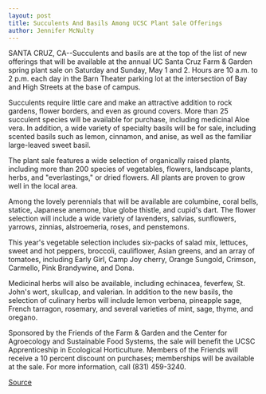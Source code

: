 ```yaml
---
layout: post
title: Succulents And Basils Among UCSC Plant Sale Offerings
author: Jennifer McNulty
---
```


SANTA CRUZ, CA--Succulents and basils are at the top of the list of new offerings that will be available at the annual UC Santa Cruz Farm & Garden spring plant sale on Saturday and Sunday, May 1 and 2. Hours are 10 a.m. to 2 p.m. each day in the Barn Theater parking lot at the intersection of Bay and High Streets at the base of campus.

Succulents require little care and make an attractive addition to rock gardens, flower borders, and even as ground covers. More than 25 succulent species will be available for purchase, including medicinal Aloe vera. In addition, a wide variety of specialty basils will be for sale, including scented basils such as lemon, cinnamon, and anise, as well as the familiar large-leaved sweet basil.

The plant sale features a wide selection of organically raised plants, including more than 200 species of vegetables, flowers, landscape plants, herbs, and "everlastings," or dried flowers. All plants are proven to grow well in the local area.

Among the lovely perennials that will be available are columbine, coral bells, statice, Japanese anemone, blue globe thistle, and cupid's dart. The flower selection will include a wide variety of lavenders, salvias, sunflowers, yarrows, zinnias, alstroemeria, roses, and penstemons.

This year's vegetable selection includes six-packs of salad mix, lettuces, sweet and hot peppers, broccoli, cauliflower, Asian greens, and an array of tomatoes, including Early Girl, Camp Joy cherry, Orange Sungold, Crimson, Carmello, Pink Brandywine, and Dona.

Medicinal herbs will also be available, including echinacea, feverfew, St. John's wort, skullcap, and valerian. In addition to the new basils, the selection of culinary herbs will include lemon verbena, pineapple sage, French tarragon, rosemary, and several varieties of mint, sage, thyme, and oregano.

Sponsored by the Friends of the Farm & Garden and the Center for Agroecology and Sustainable Food Systems, the sale will benefit the UCSC Apprenticeship in Ecological Horticulture. Members of the Friends will receive a 10 percent discount on purchases; memberships will be available at the sale. For more information, call (831) 459-3240.

[Source](http://www1.ucsc.edu/news_events/press_releases/archive/98-99/04-99/plantsale.htm "Permalink to Farm & Garden plant sale")

